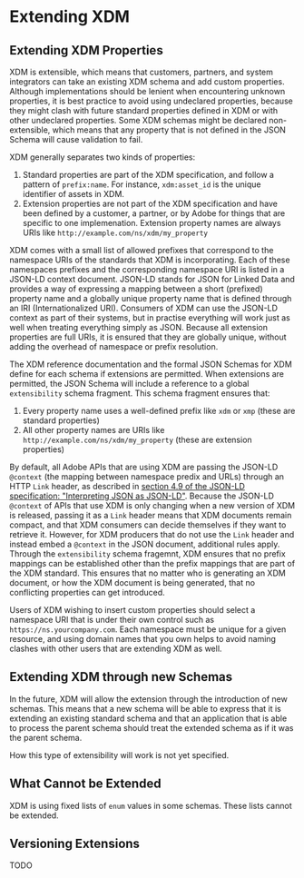 # Extending XDM

## Extending XDM Properties

XDM is extensible, which means that customers, partners, and system integrators can take an existing XDM schema and add custom properties. 
Although implementations should be lenient when encountering unknown properties, it is best practice to avoid using undeclared properties, because they might clash with future standard properties defined in XDM or with other undeclared properties.
Some XDM schemas might be declared non-extensible, which means that any property that is not defined in the JSON Schema will cause validation to fail.

XDM generally separates two kinds of properties:

1. Standard properties are part of the XDM specification, and follow a pattern of `prefix:name`. For instance, `xdm:asset_id` is the unique identifier of assets in XDM.
2. Extension properties are not part of the XDM specification and have been defined by a customer, a partner, or by Adobe for things that are specific to one implemenation. Extension property names are always URIs like `http://example.com/ns/xdm/my_property`

XDM comes with a small list of allowed prefixes that correspond to the namespace URIs of the standards that XDM is incorporating. 
Each of these namespaces prefixes and the corresponding namespace URI is listed in a JSON-LD context document.
JSON-LD stands for JSON for Linked Data and provides a way of expressing a mapping between a short (prefixed) property name and a globally unique property name that is defined through an IRI (Internationalized URI).
Consumers of XDM can use the JSON-LD context as part of their systems, but in practise everything will work just as well when treating everything simply as JSON.
Because all extension properties are full URIs, it is ensured that they are globally unique, without adding the overhead of namespace or prefix resolution.

The XDM reference documentation and the formal JSON Schemas for XDM define for each schema if extensions are permitted.
When extensions are permitted, the JSON Schema will include a reference to a global `extensibility` schema fragment.
This schema fragment ensures that:

1. Every property name uses a well-defined prefix like `xdm` or `xmp` (these are standard properties)
2. All other property names are URIs like `http://example.com/ns/xdm/my_property` (these are extension properties)

By default, all Adobe APIs that are using XDM are passing the JSON-LD `@context` (the mapping between namespace predix and URLs) through an HTTP `Link` header, as described in [section 4.9 of the JSON-LD specification: "Interpreting JSON as JSON-LD"](https://json-ld.org/spec/latest/json-ld/#interpreting-json-as-json-ld).
Because the JSON-LD `@context` of APIs that use XDM is only changing when a new version of XDM is released, passing it as a `Link` header means that XDM documents remain compact, and that XDM consumers can decide themselves if they want to retrieve it.
However, for XDM producers that do not use the `Link` header and instead embed a `@context` in the JSON document, additional rules apply. Through the `extensibility` schema fragemnt, XDM ensures that no prefix mappings can be established other than the prefix mappings that are part of the XDM standard.
This ensures that no matter who is generating an XDM document, or how the XDM document is being generated, that no conflicting properties can get introduced.

Users of XDM wishing to insert custom properties should select a namespace URI that is under their own control such as `https://ns.yourcompany.com`. Each namespace must be unique for a given resource, and using domain names that you own helps to avoid naming clashes with other users that are extending XDM as well.

## Extending XDM through new Schemas

In the future, XDM will allow the extension through the introduction of new schemas. 
This means that a new schema will be able to express that it is extending an existing standard schema and that an application that is able to process the parent schema should treat the extended schema as if it was the parent schema.

How this type of extensibility will work is not yet specified.

## What Cannot be Extended

XDM is using fixed lists of `enum` values in some schemas. These lists cannot be extended. 

## Versioning Extensions

TODO
